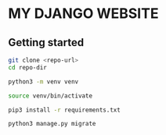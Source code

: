# MY DJANGO WEBSITE

## Getting started

```bash
git clone <repo-url>
cd repo-dir
```

```bash
python3 -m venv venv 
```

```bash
source venv/bin/activate
```

```bash
pip3 install -r requirements.txt
```

```bash
python3 manage.py migrate
```